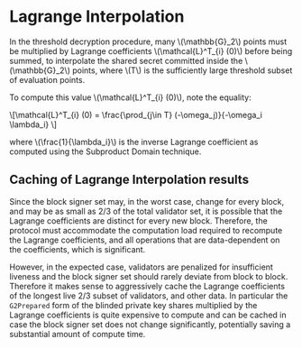 # Lagrange Interpolation

In the threshold decryption procedure, many \\(\mathbb{G}\_2\\) points must be multiplied by Lagrange coefficients \\(\mathcal{L}^T_{i} (0)\\) before being summed, to interpolate the shared secret committed inside the \\(\mathbb{G}_2\\) points, where \\(T\\) is the sufficiently large threshold subset of evaluation points.

To compute this value \\(\mathcal{L}^T_{i} (0)\\), note the equality:

\\[\mathcal{L}^T_{i} (0) = \frac{\prod_{j\in T} (-\omega_j)}{-\omega_i \lambda_i} \\]

where \\(\frac{1}{\lambda_i}\\) is the inverse Lagrange coefficient as computed using the Subproduct Domain technique.

## Caching of Lagrange Interpolation results

Since the block signer set may, in the worst case, change for every block, and may be as small as 2/3 of the total validator set, it is possible that the Lagrange coefficients are distinct for every new block. Therefore, the protocol must accommodate the computation load required to recompute the Lagrange coefficients, and all operations that are data-dependent on the coefficients, which is significant. 

However, in the expected case, validators are penalized for insufficient liveness and the block signer set should rarely deviate from block to block. Therefore it makes sense to aggressively cache the Lagrange coefficients of the longest live 2/3 subset of validators, and other data. In particular the `G2Prepared` form of the blinded private key shares multiplied by the Lagrange coefficients is quite expensive to compute and can be cached in case the block signer set does not change significantly, potentially saving a substantial amount of compute time.